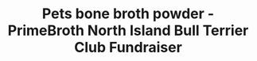---
title: "Pets bone broth powder - PrimeBroth North Island Bull Terrier Club Fundraiser"
description: "Pets bone broth powder PrimeBroth, NZ's animal based wellness drink for pets"
type: custom
layout: products/pets-powder-charity
charity: North Island Bull Terrier Club
pgurl: north-island-bull-terrier-club
pricesmalllink: price_1Pa9cvABkrUo6tgOaeXBGsPu
pricemediumlink: price_1Pa9dLABkrUo6tgOGWaBUygP
pricelargelink: price_1Pa9dhABkrUo6tgOvqfRCafW
---
